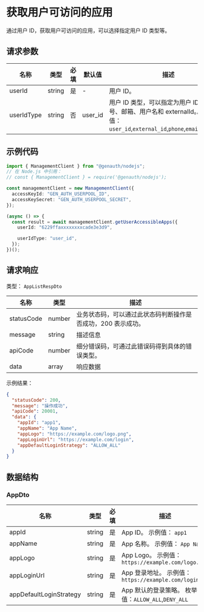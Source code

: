 # 获取用户可访问的应用

<!--
  警告⚠️：
  不要直接修改该文档，
  https://github.com/Authing/authing-docs-factory
  使用该项目进行生成
-->

<LastUpdated />

通过用户 ID，获取用户可访问的应用，可以选择指定用户 ID 类型等。

## 请求参数

| 名称       | 类型   | 必填 | 默认值  | 描述                                                                                                                              | 示例值                     |
| ---------- | ------ | ---- | ------- | --------------------------------------------------------------------------------------------------------------------------------- | -------------------------- |
| userId     | string | 是   | -       | 用户 ID。                                                                                                                         | `6229ffaxxxxxxxxcade3e3d9` |
| userIdType | string | 否   | user_id | 用户 ID 类型，可以指定为用户 ID、手机号、邮箱、用户名和 externalId。。 枚举值：`user_id`,`external_id`,`phone`,`email`,`username` | `user_id`                  |

## 示例代码

```ts
import { ManagementClient } from "@genauth/nodejs";
// 在 Node.js 中引用：
// const { ManagementClient } = require('@genauth/nodejs');

const managementClient = new ManagementClient({
  accessKeyId: "GEN_AUTH_USERPOOL_ID",
  accessKeySecret: "GEN_AUTH_USERPOOL_SECRET",
});

(async () => {
  const result = await managementClient.getUserAccessibleApps({
    userId: "6229ffaxxxxxxxxcade3e3d9",

    userIdType: "user_id",
  });
})();
```

## 请求响应

类型： `AppListRespDto`

| 名称       | 类型   | 描述                                                         |
| ---------- | ------ | ------------------------------------------------------------ |
| statusCode | number | 业务状态码，可以通过此状态码判断操作是否成功，200 表示成功。 |
| message    | string | 描述信息                                                     |
| apiCode    | number | 细分错误码，可通过此错误码得到具体的错误类型。               |
| data       | array  | 响应数据                                                     |

示例结果：

```json
{
  "statusCode": 200,
  "message": "操作成功",
  "apiCode": 20001,
  "data": {
    "appId": "app1",
    "appName": "App Name",
    "appLogo": "https://example.com/logo.png",
    "appLoginUrl": "https://example.com/login",
    "appDefaultLoginStrategy": "ALLOW_ALL"
  }
}
```

## 数据结构

### <a id="AppDto"></a> AppDto

| 名称                    | 类型   | 必填 | 描述                                                |
| ----------------------- | ------ | ---- | --------------------------------------------------- |
| appId                   | string | 是   | App ID。 示例值： `app1`                            |
| appName                 | string | 是   | App 名称。 示例值： `App Name`                      |
| appLogo                 | string | 是   | App Logo。 示例值： `https://example.com/logo.png`  |
| appLoginUrl             | string | 是   | App 登录地址。 示例值： `https://example.com/login` |
| appDefaultLoginStrategy | string | 是   | App 默认的登录策略。 枚举值：`ALLOW_ALL`,`DENY_ALL` |
